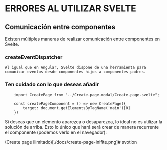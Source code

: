 # ERRORES AL UTILIZAR SVELTE

## Comunicación entre componentes

Existen múltiples maneras de realizar comunicación entre componentes en Svelte.

### createEventDispatcher

    Al igual que en Angular, Svelte dispone de una herramienta para comunicar eventos desde componentes hijos a componentes padres.



### Ten cuidado con lo que deseas añadir

```
    import CreatePage from "../Create-page-modal/Create-page.svelte";

    const createPageComponent = () => new CreatePage({
        target: document.getElementsByTagName('main')[0]
    })
```

Si deseas que un elemento aparezca o desaparezca, lo ideal no es utilizar la solución de arriba. Esto lo único que hará será
crear de manera recurrente el componente (podemos verlo en el navegador):

(Create page ilimitado)[./docs/create-page-inifite.png]# svotion
